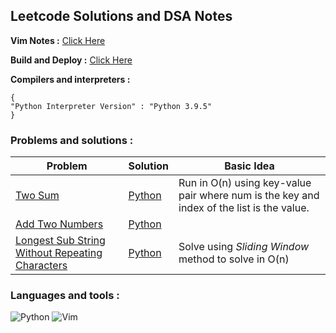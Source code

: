## Leetcode Solutions and DSA Notes 

**Vim Notes :**
[Click Here](https://github.com/ericraymundrex/leetcode/tree/main/Vim)

**Build and Deploy :**
[Click Here](https://github.com/ericraymundrex/leetcode/tree/main/Build%20and%20Deploy)

**Compilers and interpreters :**
```
{
"Python Interpreter Version" : "Python 3.9.5"
}
```

### Problems and solutions :
| Problem  | Solution  | Basic Idea  |
|---|---|---|
| [Two Sum](https://leetcode.com/problems/two-sum/)  | [Python](https://github.com/ericraymundrex/leetcode/blob/main/Python/two_sum.py)  |Run in O(n) using key-value pair where num is the key and index of the list is the value.|
|[Add Two Numbers](https://leetcode.com/problems/add-two-numbers/)|[Python](https://github.com/ericraymundrex/leetcode/tree/main/Python/addTwoNumbers)| |
|[Longest Sub String Without Repeating Characters](https://leetcode.com/problems/longest-substring-without-repeating-characters/)|[Python](https://github.com/ericraymundrex/leetcode/blob/main/Python/LongestSubString.py) |Solve using *Sliding Window* method to solve in O(n) |

### Languages and tools : 
![Python](https://img.shields.io/badge/python-3670A0?style=for-the-badge&logo=python&logoColor=ffdd54)
![Vim](https://img.shields.io/badge/VIM-%2311AB00.svg?style=for-the-badge&logo=vim&logoColor=white)
